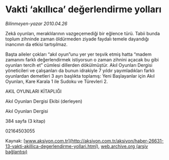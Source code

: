 # Vakti ‘akıllıca’ değerlendirme yolları

*Bilinmeyen-yazar 2010.04.26*

<font class="agenda2NewsSpot">
 Zekâ oyunları, meraklılarının vazgeçemediği bir eğlence türü. Tabii bunda toplum zihninde zaman öldürmeden ziyade faydalı temele dayandığı inancının da etkisi tartışılmaz.
</font>
<font class="newsDetail">
 <p class="MsoNormal">
  Başta aileler çokları “akıl oyun”unu yer yer teşvik etmiş hatta “madem zamanını farklı değerlendirmek istiyorsun o zaman zihnini açacak bu gibi oyunları tercih et” cümlesi dillerden dökülmüştür. Akıl Oyunları Dergisi yöneticileri ve çalışanları da bunun idrakiyle 7 yıldır yayımladıkları farklı oyunlardan demetleri 3 ayrı başlıkta toplamış: Yeni Başlayanlar için Akıl Oyunları, Kare Karala 1 ile Sudoku ve Türevleri 2.
 </p>
 <p class="MsoNormal">
 </p>
 <p class="MsoNormal">
  AKIL OYUNLARI KİTAPLIĞI
 </p>
 <p class="MsoNormal">
 </p>
 <p class="MsoNormal">
  Akıl Oyunları Dergisi Ekibi (derleyen)
 </p>
 <p class="MsoNormal">
  Akıl Oyunları Dergisi
 </p>
 <p class="MsoNormal">
  384 sayfa (3 kitap)
 </p>
 <p class="MsoNormal">
  02164503055
 </p>
</font>

Kaynak: [www.aksiyon.com.tr](http://aksiyon.com.tr/aksiyon/haber-26631-13-vakti-akillica-degerlendirme-yollari.html), [web.archive.org (arşiv bağlantısı)](http://web.archive.org/web/20101120071636/http://aksiyon.com.tr/aksiyon/haber-26631-13-vakti-akillica-degerlendirme-yollari.html)
